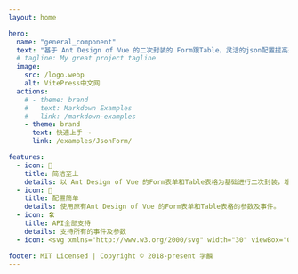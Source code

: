 ```yaml
---
layout: home

hero:
  name: "general_component"
  text: "基于 Ant Design of Vue 的二次封装的 Form跟Table，灵活的json配置提高开发效率"
  # tagline: My great project tagline
  image:
    src: /logo.webp
    alt: VitePress中文网
  actions:
    # - theme: brand
    #   text: Markdown Examples
    #   link: /markdown-examples
    - theme: brand
      text: 快速上手 →
      link: /examples/JsonForm/

features:
  - icon: 📝
    title: 简洁至上
    details: 以 Ant Design of Vue 的Form表单和Table表格为基础进行二次封装，增强功能加少代码量
  - icon: 🚀
    title: 配置简单
    details: 使用原有Ant Design of Vue 的Form表单和Table表格的参数及事件。
  - icon: 🛠️  
    title: API全部支持
    details: 支持所有的事件及参数
  - icon: <svg xmlns="http://www.w3.org/2000/svg" width="30" viewBox="0 0 256 220.8"><path fill="#41B883" d="M204.8 0H256L128 220.8 0 0h97.92L128 51.2 157.44 0h47.36Z"/><path fill="#41B883" d="m0 0 128 220.8L256 0h-51.2L128 132.48 50.56 0H0Z"/><path fill="#35495E" d="M50.56 0 128 133.12 204.8 0h-47.36L128 51.2 97.92 0H50.56Z"/></svg>

footer: MIT Licensed | Copyright © 2018-present 学麟
---
```


